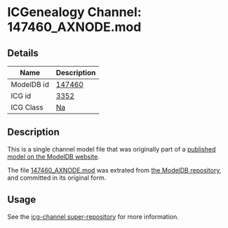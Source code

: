# ICGenealogy Channel: 147460\_AXNODE.mod

## Details

Name | Description
---- | -----------
ModelDB id | [147460](http://senselab.med.yale.edu/ModelDB/ShowModel.cshtml?model=147460)
ICG id | [3352](http://icg.neurotheory.ox.ac.uk/channels/2/3352)
ICG Class | [Na](http://icg.neurotheory.ox.ac.uk/channels/2)

## Description

This is a single channel model file that was originally part of a [published model on the ModelDB website](http://senselab.med.yale.edu/mModelDB/ShowModel.cshtml?model=147460).

The file [147460\_AXNODE.mod](147460_AXNODE.mod) was extrated from [the ModelDB repository](http://senselab.med.yale.edu/ModelDB/ShowModel.cshtml?model=147460), and committed in its original form.

## Usage

See the [icg-channel super-repository](https://github.com/icgenealogy/icg-channels) for more information.